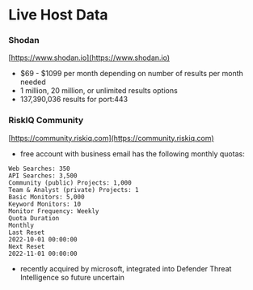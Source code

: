 # Live Host Data

### Shodan

[https://www.shodan.io](https://www.shodan.io)

* $69 - $1099 per month depending on number of results per month needed
* 1 million, 20 million, or unlimited results options
* 137,390,036 results for port:443

### RiskIQ Community

[https://community.riskiq.com](https://community.riskiq.com)

* free account with business email has the following monthly quotas:

```
Web Searches: 350
API Searches: 3,500
Community (public) Projects: 1,000
Team & Analyst (private) Projects: 1
Basic Monitors: 5,000
Keyword Monitors: 10
Monitor Frequency: Weekly
Quota Duration
Monthly
Last Reset
2022-10-01 00:00:00
Next Reset
2022-11-01 00:00:00
```

* recently acquired by microsoft, integrated into Defender Threat Intelligence so future uncertain
